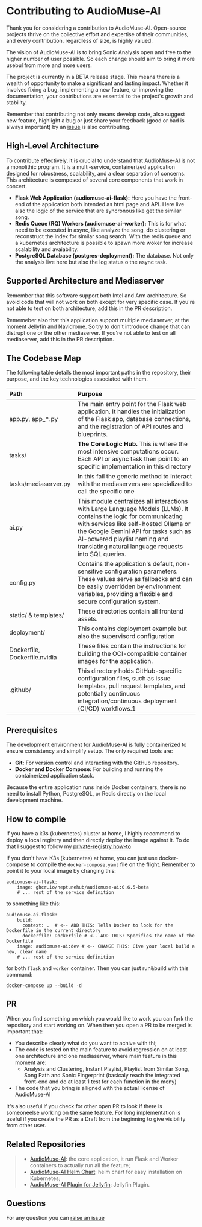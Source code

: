 # Contributing to AudioMuse-AI

Thank you for considering a contribution to AudioMuse-AI. Open-source projects thrive on the collective effort and expertise of their communities, and every contribution, regardless of size, is highly valued.

The vision of AudioMuse-AI is to bring Sonic Analysis open and free to the higher number of user possible. So each change should aim to bring it more usebul from more and more users.

The project is currently in a BETA release stage. This means there is a wealth of opportunity to make a significant and lasting impact. Whether it involves fixing a bug, implementing a new feature, or improving the documentation, your contributions are essential to the project's growth and stability.

Remember that contributing not only means develop code, also suggest new feature, highlight a bug or just share your feedback (good or bad is always important) by an [issue](https://github.com/NeptuneHub/AudioMuse-AI/issues) is also contributing.

## High-Level Architecture
To contribute effectively, it is crucial to understand that AudioMuse-AI is not a monolithic program. It is a multi-service, containerized application designed for robustness, scalability, and a clear separation of concerns. This architecture is composed of several core components that work in concert.
* **Flask Web Application (audiomuse-ai-flask):** Here you have the front-end of the application both intended as html page and API. Here live also the logic of the service that are syncronous like get the similar song.
* **Redis Queue (RQ) Workers (audiomuse-ai-worker):** This is for what need to be executed in async, like analyze the song, do clustering or reconstruct the index for similar song search. With the redis queue and a kubernetes architecture is possible to spawn more woker for increase scalability and avaiability.
* **PostgreSQL Database (postgres-deployment):** The database. Not only the analysis live here but also the log status o the async task.

 ## Supported Architecture and Mediaserver

 Remember that this software support both Intel and Arm architecture. So avoid code that will not work on both except for very specific case. If you're not able to test on both architecture, add this in the PR description.

 Rememeber also that this application support multiple mediaserver, at the moment Jellyfin and Navidrome. So try to don't introduce change that can distrupt one or the other mediaserver. If you're not able to test on all mediaserver, add this in the PR description.

## **The Codebase Map**

The following table details the most important paths in the repository, their purpose, and the key technologies associated with them.

| Path | Purpose |
| :---- | :---- |
| app.py, app_*.py | The main entry point for the Flask web application. It handles the initialization of the Flask app, database connections, and the registration of API routes and blueprints. |
| tasks/ | **The Core Logic Hub.** This is where the most intensive computations occur. Each API or async task then point to an specific implementation in this directory|
| tasks/mediaserver.py | In this fail the generic method to interact with the mediaservers are specialized to call the specific one |
| ai.py | This module centralizes all interactions with Large Language Models (LLMs). It contains the logic for communicating with services like self-hosted Ollama or the Google Gemini API for tasks such as AI-powered playlist naming and translating natural language requests into SQL queries. |
| config.py | Contains the application's default, non-sensitive configuration parameters. These values serve as fallbacks and can be easily overridden by environment variables, providing a flexible and secure configuration system. |
| static/ & templates/ | These directories contain all frontend assets. |
| deployment/ | This contains deployment example but also the supervisord configuration |
| Dockerfile, Dockerfile.nvidia | These files contain the instructions for building the OCI-compatible container images for the application. |
| .github/ | This directory holds GitHub-specific configuration files, such as issue templates, pull request templates, and potentially continuous integration/continuous deployment (CI/CD) workflows.1 |

## **Prerequisites**

The development environment for AudioMuse-AI is fully containerized to ensure consistency and simplify setup. The only required tools are:

* **Git:** For version control and interacting with the GitHub repository.  
* **Docker and Docker Compose:** For building and running the containerized application stack.

Because the entire application runs inside Docker containers, there is no need to install Python, PostgreSQL, or Redis directly on the local development machine.

## **How to compile**

If you have a k3s (kubernetes) cluster at home, I highly recommend to deploy a local registry and then directly deploy the image against it. To do that I suggest to follow my [private-registry how-to](https://github.com/NeptuneHub/k3s-supreme-waffle/tree/main/private-registry)

If you don't have K3s (kubernetes) at home, you can just use docker-compose to compile the `docker-compose.yaml` file on the flight. Remember to point it to your local image by changing this:

```
audiomuse-ai-flask:
    image: ghcr.io/neptunehub/audiomuse-ai:0.6.5-beta
    # ... rest of the service definition
```

to something like this:
```
audiomuse-ai-flask:
    build:
      context: .  # <-- ADD THIS: Tells Docker to look for the Dockerfile in the current directory
      dockerfile: Dockerfile # <-- ADD THIS: Specifies the name of the Dockerfile
    image: audiomuse-ai:dev # <-- CHANGE THIS: Give your local build a new, clear name
    # ... rest of the service definition
```

for both `flask` and `worker` container. Then you can just run&build with this command:

```
docker-compose up --build -d
```

## **PR**

When you find something on which you would like to work you can fork the repository and start working on. When then you open a PR to be merged is important that:

* You describe clearly what do you want to achive with thi;
* The code is tested on the main feature to avoid regression on at least one architecture and one mediaserver, where main feature in this moment are:
  * Analysis and Clustering,  Instant Playlist, Playlist from Similar Song, Song Path and Sonic Fingerprint (basicaly reach the integrated front-end and do at least 1 test for each function in the meny)
* The code that you bring is alligned with the actual license of AudioMuse-AI

It's also useful if you check for other open PR to look if there is someoneelse working on the same feature. For long implementation is useful if you create the PR as a Draft from the beginning to give visibility from other user.

##  **Related Repositories** 
  > * [AudioMuse-AI](https://github.com/NeptuneHub/AudioMuse-AI): the core application, it run Flask and Worker containers to actually run all the feature;
  > * [AudioMuse-AI Helm Chart](https://github.com/NeptuneHub/AudioMuse-AI-helm): helm chart for easy installation on Kubernetes;
  > * [AudioMuse-AI Plugin for Jellyfin](https://github.com/NeptuneHub/audiomuse-ai-plugin): Jellyfin Plugin.


## **Questions**

For any question you can [raise an issue](https://github.com/NeptuneHub/AudioMuse-AI/issues)

